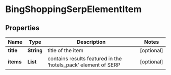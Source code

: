 # BingShoppingSerpElementItem


## Properties

| Name | Type | Description | Notes |
|------------ | ------------- | ------------- | -------------|
**title** | **String** | title of the item |[optional]|
**items** | **List<ShoppingElement>** | contains results featured in the ‘hotels_pack’ element of SERP |[optional]|